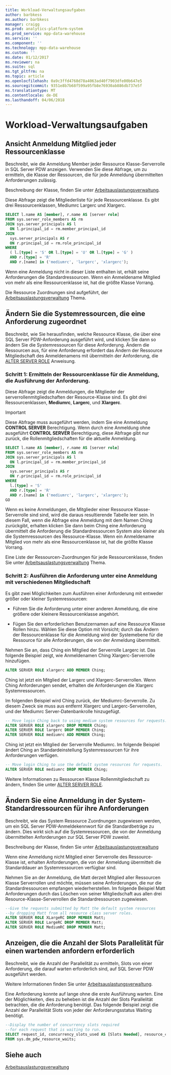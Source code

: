 ```yaml
---
title: Workload-Verwaltungsaufgaben
author: barbkess
ms.author: barbkess
manager: craigg
ms.prod: analytics-platform-system
ms.prod_service: mpp-data-warehouse
ms.service: ''
ms.component: ''
ms.technology: mpp-data-warehouse
ms.custom: ''
ms.date: 01/12/2017
ms.reviewer: na
ms.suite: sql
ms.tgt_pltfrm: na
ms.topic: article
ms.openlocfilehash: 0a9c3ffd4768d78a4063ad40f7903dfe00b647e5
ms.sourcegitcommit: 9351e8b7b68f599a95fb8e76930ab886db737e5f
ms.translationtype: MT
ms.contentlocale: de-DE
ms.lasthandoff: 04/06/2018
---
```

# <a name="workload-management-tasks"></a>Workload-Verwaltungsaufgaben

## <a name="view-login-members-of-each-resource-class"></a>Ansicht Anmeldung Mitglied jeder Ressourcenklasse
Beschreibt, wie die Anmeldung Member jeder Ressource Klasse-Serverrolle in SQL Server PDW anzeigen. Verwenden Sie diese Abfrage, um zu ermitteln, die Klasse der Ressourcen, die für jede Anmeldung übermittelten Anforderungen zulässig.  
  
Beschreibung der Klasse, finden Sie unter [Arbeitsauslastungsverwaltung](workload-management.md).  
  
Diese Abfrage zeigt die Mitgliederliste für jede Ressourcenklasse. Es gibt drei Ressourcenklassen, Mediumrc Largerc und Xlargerc.  
  
```sql  
SELECT l.name AS [member], r.name AS [server role]  
FROM sys.server_role_members AS rm  
JOIN sys.server_principals AS l  
  ON l.principal_id = rm.member_principal_id  
JOIN  
  sys.server_principals AS r  
  ON r.principal_id = rm.role_principal_id  
WHERE  
  ( l.[type] = 'S' OR l.[type] = 'U' OR l.[type] = 'G' )  
  AND r.[type] = 'R'  
  AND r.[name] in ('mediumrc', 'largerc', 'xlargerc');  
```  
  
Wenn eine Anmeldung nicht in dieser Liste enthalten ist, erhält seine Anforderungen die Standardressourcen. Wenn ein Anmeldename Mitglied von mehr als eine Ressourcenklasse ist, hat die größte Klasse Vorrang.  
  
Die Ressource Zuordnungen sind aufgeführt, der [Arbeitsauslastungsverwaltung](workload-management.md) Thema.  
  
## <a name="change-the-system-resources-allocated-to-a-request"></a>Ändern Sie die Systemressourcen, die eine Anforderung zugeordnet
Beschreibt, wie Sie herausfinden, welche Ressource Klasse, die über eine SQL Server PDW-Anforderung ausgeführt wird, und klicken Sie dann so ändern Sie die Systemressourcen für diese Anforderung. Ändern die Ressourcen aus, für eine Anforderung erfordert das Ändern der Ressource Mitgliedschaft des Anmeldenamens mit übermitteln der Anforderung, die [ALTER SERVER ROLE](../t-sql/statements/alter-server-role-transact-sql.md) Anweisung.  
  
### <a name="step-1-determine-the-resource-class-for-the-login-running-the-request"></a>Schritt 1: Ermitteln der Ressourcenklasse für die Anmeldung, die Ausführung der Anforderung.  
Diese Abfrage zeigt die Anmeldungen, die Mitglieder der serverrollenmitgliedschaften der Resource-Klasse sind. Es gibt drei Ressourcenklassen, **Mediumrc**, **Largerc**, und **Xlargerc**.  
  
> [!IMPORTANT]  
> Diese Abfrage muss ausgeführt werden, indem Sie eine Anmeldung **CONTROL SERVER** Berechtigung. Wenn durch eine Anmeldung ohne ausgeführt **CONTROL SERVER** Berechtigung, diese Abfrage gibt nur zurück, die Rollenmitgliedschaften für die aktuelle Anmeldung.  
  
```sql  
SELECT l.name AS [member], r.name AS [server role]  
FROM sys.server_role_members AS rm  
JOIN sys.server_principals AS l  
  ON l.principal_id = rm.member_principal_id  
JOIN  
  sys.server_principals AS r  
  ON r.principal_id = rm.role_principal_id  
WHERE  
  l.[type] = 'S'   
  AND r.[type] = 'R'  
  AND r.[name] in ('mediumrc', 'largerc', 'xlargerc');  
GO  
```  
  
Wenn es keine Anmeldungen, die Mitglieder einer Ressource Klasse-Serverrolle sind sind, wird die daraus resultierende Tabelle leer sein. In diesem Fall, wenn die Abfrage eine Anmeldung mit dem Namen Ching zurückgibt, erhalten klicken Sie dann beim Ching eine Anforderung übermittelt die Anforderung die Standardressourcen System also kleiner als die Systemressourcen des Ressource-Klasse. Wenn ein Anmeldename Mitglied von mehr als eine Ressourcenklasse ist, hat die größte Klasse Vorrang.  
  
Eine Liste der Ressourcen-Zuordnungen für jede Ressourcenklasse, finden Sie unter [Arbeitsauslastungsverwaltung](workload-management.md) Thema.  
  
### <a name="step-2-run-the-request-under-a-login-with-different-resource-class-membership"></a>Schritt 2: Ausführen die Anforderung unter eine Anmeldung mit verschiedenen Mitgliedschaft  
Es gibt zwei Möglichkeiten zum Ausführen einer Anforderung mit entweder größer oder kleiner Systemressourcen:  
  
-   Führen Sie die Anforderung unter einer anderen Anmeldung, die eine größere oder kleinere Ressourcenklasse angehört.  
  
-   Fügen Sie den erforderlichen Benutzernamen auf eine Ressource Klasse Rollen hinzu. Wählen Sie diese Option mit Vorsicht; durch das Ändern der Ressourcenklasse für die Anmeldung wird der Systemebene für die Ressource für alle Anforderungen, die von der Anmeldung übermittelt.  
  
Nehmen Sie an, dass Ching ein Mitglied der Serverrolle Largerc ist. Das folgende Beispiel zeigt, wie Anmeldenamen Ching Xlargerc-Serverrolle hinzufügen.  
  
```sql  
ALTER SERVER ROLE xlargerc ADD MEMBER Ching;  
```  
  
Ching ist jetzt ein Mitglied der Largerc und Xlargerc-Serverrollen. Wenn Ching Anforderungen sendet, erhalten die Anforderungen die Xlargerc Systemressourcen.  
  
Im folgenden Beispiel wird Ching zurück, der Mediumrc-Serverrolle.  Zu diesem Zweck sie muss aus entfernt Xlargerc und Largerc-Serverrollen, und der Mediumrc Server-Datenbankrolle hinzugefügt.  
  
```sql  
-- Move login Ching back to using medium system resources for requests.  
ALTER SERVER ROLE xlargerc DROP MEMBER Ching;  
ALTER SERVER ROLE largerc DROP MEMBER Ching;  
ALTER SERVER ROLE mediumrc ADD MEMBER Ching;  
```  
  
Ching ist jetzt ein Mitglied der Serverrolle Mediumrc.  Im folgende Beispiel ändert Ching an Standardeinstellung Systemressourcen für ihre Anforderungen verfügen.  
  
```sql  
-- Move login Ching to use the default system resources for requests.  
ALTER SERVER ROLE mediumrc DROP MEMBER Ching;  
```  
  
Weitere Informationen zu Ressourcen Klasse Rollenmitgliedschaft zu ändern, finden Sie unter [ALTER SERVER ROLE](../t-sql/statements/alter-server-role-transact-sql.md).  

## <a name="change-a-login-to-the-default-system-resources-for-its-requests"></a>Ändern Sie eine Anmeldung in der System-Standardressourcen für ihre Anforderungen
Beschreibt, wie das System Ressource Zuordnungen zugewiesen werden, um ein SQL Server PDW-Anmeldekennwort für die Standardbeträge zu ändern. Dies wirkt sich auf die Systemressourcen, die von der Anmeldung übermittelten Anforderungen zur SQL Server PDW zuweist.  
  
Beschreibung der Klasse, finden Sie unter [Arbeitsauslastungsverwaltung](workload-management.md)  
  
Wenn eine Anmeldung nicht Mitglied einer Serverrolle des Ressource-Klasse ist, erhalten Anforderungen, die von der Anmeldung übermittelt die Standarddauer an Systemressourcen verfügbar sind.  
  
Nehmen Sie an der Anmeldung, die Matt derzeit Mitglied aller Ressourcen Klasse Serverrollen und möchte, müssen seine Anforderungen, die nur die Standardressourcen empfangen wiederherstellen.  Im folgende Beispiel Matt Anforderungen durch das Löschen von seiner Mitgliedschaft aus allen drei Resource-Klasse-Serverrollen die Standardressourcen zugewiesen.  
  
```sql  
--Give the requests submitted by Matt the default system resources   
--by dropping Matt from all resource class server roles.  
ALTER SERVER ROLE XLargeRC DROP MEMBER Matt;  
ALTER SERVER ROLE LargeRC DROP MEMBER Matt;  
ALTER SERVER ROLE MediumRC DROP MEMBER Matt;  
```  
  
## <a name="display-the-number-of-concurrency-slots-needed-for-a-waiting-request"></a>Anzeigen, die die Anzahl der Slots Parallelität für einen wartenden anfordern erforderlich
Beschreibt, wie die Anzahl der Parallelität zu ermitteln, Slots von einer Anforderung, die darauf warten erforderlich sind, auf SQL Server PDW ausgeführt werden.  
  
Weitere Informationen finden Sie unter [Arbeitsauslastungsverwaltung](workload-management.md).  
  
Eine Anforderung konnte auf lange ohne die erste Ausführung warten. Eine der Möglichkeiten, dies zu beheben ist die Anzahl der Slots Parallelität betrachten, die die Anforderung benötigt.  Das folgende Beispiel zeigt die Anzahl der Parallelität Slots von jeder der Anforderungsstatus Waiting benötigt.  
  
```sql  
--Display the number of concurrency slots required   
--for each request that is waiting to run.  
SELECT request_id, concurrency_slots_used AS [Slots Needed], resource_class AS [Resource Class]  
FROM sys.dm_pdw_resource_waits;  
```  
  
  
## <a name="see-also"></a>Siehe auch  
[Arbeitsauslastungsverwaltung](workload-management.md)  
  
